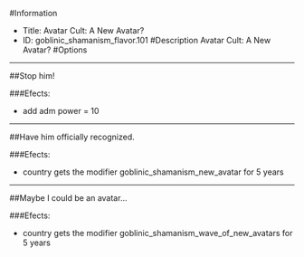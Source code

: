 #Information
 - Title: Avatar Cult: A New Avatar?
 - ID: goblinic_shamanism_flavor.101
#Description
Avatar Cult: A New Avatar?
#Options

___
##Stop him!

###Efects:<ul><li>add adm power = 10</li></ul>

___
##Have him officially recognized.

###Efects:<ul><li>country gets the modifier goblinic_shamanism_new_avatar for 5 years</li></ul>

___
##Maybe I could be an avatar…

###Efects:<ul><li>country gets the modifier goblinic_shamanism_wave_of_new_avatars for 5 years</li></ul>

